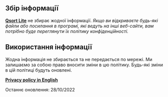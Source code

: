 ## Збір інформації

**[Qsort Lite](https://www.microsoft.com/store/apps/9N423HMDR3V2 "Qsort Lite")** не збирає жодної інформації.
*Якщо ви відкриваєте будь-які файли або посилання в програмі, які ведуть на інші веб-сайти, вам потрібно буде переглянути їх політику конфіденційності.*

## Використання інформації

Жодна інформація не збирається та не передається по мережі. Ми залишаємо за собою право вносити зміни в цю політику. Будь-які зміни в цій політиці будуть оновлені.

**[Privacy policy in English](https://github.com/bohdan-prokopenko/privacy-policies/blob/master/QsortPro/policy_QsortLite.md "Privacy policy in English")**

Останнє оновлення: 28/10/2022
